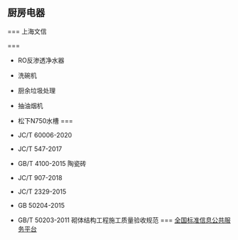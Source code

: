 ## 厨房电器
===
上海文信

===
- RO反渗透净水器
- 洗碗机
- 厨余垃圾处理
- 抽油烟机
- 松下N750水槽
===
- JC/T 60006-2020
- JC/T 547-2017
- GB/T 4100-2015 陶瓷砖
- JC/T 907-2018
- JC/T 2329-2015

- GB 50204-2015
- GB/T 50203-2011 砌体结构工程施工质量验收规范
===
[全国标准信息公共服务平台](https://std.samr.gov.cn/gb/gbQuery)